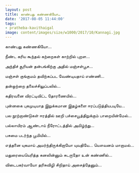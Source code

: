 ```yaml
---
layout: post
title: காண்பது கண்ணகியோ…
date: '2017-08-05 11:44:00'
tags:
- pratheba-kavithaigal
image: content/images/size/w1000/2017/10/Kannagi.jpg
---
```


காண்பது கண்ணகியோ…

நீண்ட கரிய கூந்தல் கற்றைகள் காற்றில் புறள…

அந்திச் சூரியன் தன்பங்கிற்கு அதில் மஞ்சள்பூச…

மஞ்சள் குங்குமம் தவிற்கப்பட வேண்டியதாய் எண்ணி…

தன்ஒற்றை தலைச்சிலுப்பலில்…

கதிரவனை விரட்டிவிட்ட தோரணையில்…

புன்னகை புகமுடியாத இறுக்கமான இதழ்களை ஈரப்படுத்தியபடியே…

பல நூற்றாண்டுகள் ஈரத்தில் ஊறி பச்சைபூத்திறுக்கும் பாறையின்மேல்…

பல்லாயிரம் ஆண்டாய் நீரோட்டத்தில் அமிழ்ந்து…

பசுமை படர்ந்த பூமியில்…

எத்தனை யுகமாய் அமர்ந்திருக்கிறாயோ யுவதியே… யௌவனம் மாறாமல்…

மதுரையையெரித்த கனலின்னும் சுடருதோ உன் கண்ணில்…

விடைபகர்வாயோ தரிசுவிழி சிறிதாய் அசைத்தேனும்…